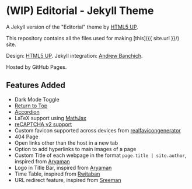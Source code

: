 # (WIP) Editorial - Jekyll Theme

A Jekyll version of the "Editorial" theme by [HTML5 UP](https://html5up.net/).

This repository contains all the files used for making [this]({{ site.url }}/) site.

Design: [HTML5 UP](https://html5up.net/). Jekyll integration: [Andrew Banchich](https://andrewbanchi.ch/).

Hosted by GitHub Pages.


## Features Added

- Dark Mode Toggle
- [Return to Top](https://codepen.io/rdallaire/pen/neMvbX)
- [Accordion](https://www.w3schools.com/howto/howto_js_accordion.asp)
- LaTeX support using [MathJax](https://www.mathjax.org/)
- [reCAPTCHA v2 support](https://developers.google.com/recaptcha/docs/display)
- Custom favicon supported across devices from [realfavicongenerator](https://realfavicongenerator.net/)
- 404 Page
- Open links other than the host in a new tab
- Option to add hyperlinks to main images of a page
- Custom Title of each webpage in the format `page.title | site.author`, inspired from [Aryaman](https://aryamanmaithani.github.io/)
- Logo in Title Bar, inspired from [Aryaman](https://aryamanmaithani.github.io/)
- Time Table, inspired from [Rwitaban](https://www.cse.iitb.ac.in/~rwitaban/)
- URL redirect feature, inspired from [Sreeman](https://iamsreeman.github.io/)

